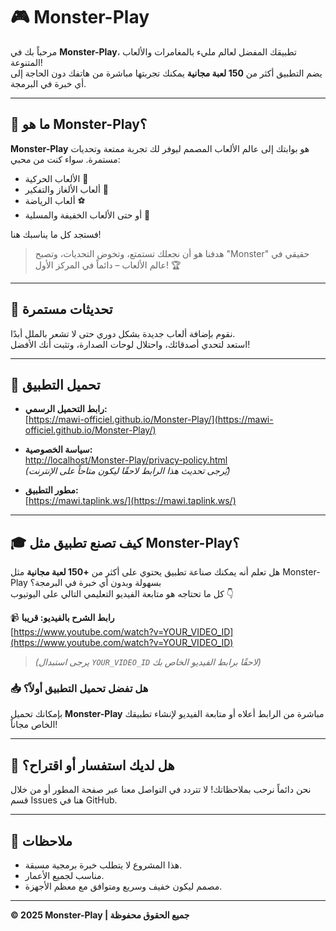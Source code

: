 # 🎮 Monster-Play

مرحباً بك في **Monster-Play**، تطبيقك المفضل لعالم مليء بالمغامرات والألعاب المتنوعة!  
يضم التطبيق أكثر من **150 لعبة مجانية** يمكنك تجربتها مباشرة من هاتفك دون الحاجة إلى أي خبرة في البرمجة.

---

## 🧠 ما هو Monster-Play؟

**Monster-Play** هو بوابتك إلى عالم الألعاب المصمم ليوفر لك تجربة ممتعة وتحديات مستمرة. سواء كنت من محبي:
- الألعاب الحركية 👊
- ألعاب الألغاز والتفكير 🧩
- ألعاب الرياضة ⚽
- أو حتى الألعاب الخفيفة والمسلية 🎈

فستجد كل ما يناسبك هنا!

> هدفنا هو أن نجعلك تستمتع، وتخوض التحديات، وتصبح "Monster" حقيقي في عالم الألعاب – دائماً في المركز الأول! 🏆

---

## 🔄 تحديثات مستمرة

نقوم بإضافة ألعاب جديدة بشكل دوري حتى لا تشعر بالملل أبدًا.  
استعد لتحدي أصدقائك، واحتلال لوحات الصدارة، وتثبت أنك الأفضل!

---

## 📲 تحميل التطبيق

- **رابط التحميل الرسمي:**  
  [https://mawi-officiel.github.io/Monster-Play/](https://mawi-officiel.github.io/Monster-Play/)

- **سياسة الخصوصية:**  
  [http://localhost/Monster-Play/privacy-policy.html](http://localhost/Monster-Play/privacy-policy.html)  
  *(يُرجى تحديث هذا الرابط لاحقًا ليكون متاحاً على الإنترنت)*

- **مطور التطبيق:**  
  [https://mawi.taplink.ws/](https://mawi.taplink.ws/)

---

## 🎓 كيف تصنع تطبيق مثل Monster-Play؟

هل تعلم أنه يمكنك صناعة تطبيق يحتوي على أكثر من **+150 لعبة مجانية** مثل Monster-Play بسهولة وبدون أي خبرة في البرمجة؟  
كل ما تحتاجه هو متابعة الفيديو التعليمي التالي على اليوتيوب 👇

📹 **رابط الشرح بالفيديو: قريبا**  
[https://www.youtube.com/watch?v=YOUR_VIDEO_ID](https://www.youtube.com/watch?v=YOUR_VIDEO_ID)  
> *(يرجى استبدال `YOUR_VIDEO_ID` لاحقًا برابط الفيديو الخاص بك)*

### 📥 هل تفضل تحميل التطبيق أولاً؟  
بإمكانك تحميل **Monster-Play** مباشرة من الرابط أعلاه أو متابعة الفيديو لإنشاء تطبيقك الخاص مجاناً!

---

## 💬 هل لديك استفسار أو اقتراح؟

نحن دائماً نرحب بملاحظاتك! لا تتردد في التواصل معنا عبر صفحة المطور أو من خلال قسم Issues هنا في GitHub.

---

## 📌 ملاحظات

- هذا المشروع لا يتطلب خبرة برمجية مسبقة.
- مناسب لجميع الأعمار.
- مصمم ليكون خفيف وسريع ومتوافق مع معظم الأجهزة.

---

**© 2025 Monster-Play | جميع الحقوق محفوظة**
